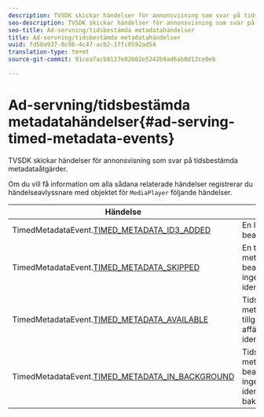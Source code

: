 ```yaml
---
description: TVSDK skickar händelser för annonsvisning som svar på tidsbestämda metadataåtgärder.
seo-description: TVSDK skickar händelser för annonsvisning som svar på tidsbestämda metadataåtgärder.
seo-title: Ad-servning/tidsbestämda metadatahändelser
title: Ad-servning/tidsbestämda metadatahändelser
uuid: fd50a937-0c9b-4c47-acb2-1ffc0592ad54
translation-type: tm+mt
source-git-commit: 91cea7acb8127e02b82e5242b9ad6ab0d12ce0eb

---
```



# Ad-servning/tidsbestämda metadatahändelser{#ad-serving-timed-metadata-events}

TVSDK skickar händelser för annonsvisning som svar på tidsbestämda metadataåtgärder.

Om du vill få information om alla sådana relaterade händelser registrerar du händelseavlyssnare med objektet för `MediaPlayer` följande händelser.

| Händelse | Betydelse |
|---|---|
| TimedMetadataEvent.[TIMED_METADATA_ID3_ADDED](https://help.adobe.com/en_US/primetime/api/psdk/asdoc-dhls_1.4/com/adobe/mediacore/events/TimedMetadataEvent.html#TIMED_METADATA_ID3_ADDED) | En ID3-tidsmetadata bearbetades. |
| TimedMetadataEvent.[TIMED_METADATA_SKIPPED](https://help.adobe.com/en_US/primetime/api/psdk/asdoc-dhls_1.4/com/adobe/mediacore/events/TimedMetadataEvent.html#TIMED_METADATA_SKIPPED) | En tidsbestämd metadata bearbetades och ingen affärsmöjlighet identifierades. |
| TimedMetadataEvent.[TIMED_METADATA_AVAILABLE](https://help.adobe.com/en_US/primetime/api/psdk/asdoc-dhls_2.3/com/adobe/tvsdk/mediacore/events/TimedMetadataEvent.html#TIMED_METADATA_AVAILABLE) | Tidsbestämda metadata är tillgängliga och inga affärsmöjligheter identifierades. |
| TimedMetadataEvent.[TIMED_METADATA_IN_BACKGROUND](https://help.stage.adobe.com/en_US/primetime/api/psdk/asdoc-dhls_2.3/com/adobe/tvsdk/mediacore/events/TimedMetadataEvent.html#TIMED_METADATA_IN_BACKGROUND) | Tidsbestämda metadata bearbetades och ingen affärsmöjlighet identifierades i bakgrundsmanifestet. |